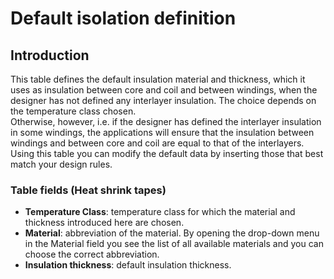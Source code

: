 # Default isolation definition

## Introduction

This table defines the default insulation material and thickness, which it uses as insulation between core and coil and between windings, when the designer has not defined any interlayer insulation. The choice depends on the temperature class chosen. <br>
Otherwise, however, i.e. if the designer has defined the interlayer insulation in some windings, the applications will ensure that the insulation between windings and between core and coil are equal to that of the interlayers.<br>
Using this table you can modify the default data by inserting those that best match your design rules.<br>



### Table fields (Heat shrink tapes)

- **Temperature Class**: temperature class for which the material and thickness introduced here are chosen.
- **Material**: abbreviation of the material. By opening the drop-down menu in the Material field you see the list of all available materials and you can choose the correct abbreviation.
- **Insulation thickness**: default insulation thickness.

